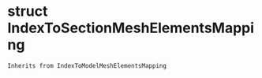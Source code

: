 # struct IndexToSectionMeshElementsMapping


```cpp
Inherits from IndexToModelMeshElementsMapping
```



